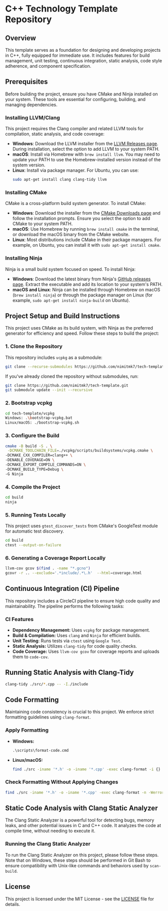 # **C++ Technology Template Repository**

## Overview
This template serves as a foundation for designing and developing projects in C++, fully equipped for immediate use. It includes features for build management, unit testing, continuous integration, static analysis, code style adherence, and component specification.

## Prerequisites
Before building the project, ensure you have CMake and Ninja installed on your system. These tools are essential for configuring, building, and managing dependencies.

### Installing LLVM/Clang
This project requires the Clang compiler and related LLVM tools for compilation, static analysis, and code coverage:

- **Windows**: Download the LLVM installer from the [LLVM Releases page](https://github.com/llvm/llvm-project/releases). During installation, select the option to add LLVM to your system PATH.
- **macOS**: Install via Homebrew with `brew install llvm`. You may need to update your PATH to use the Homebrew-installed version instead of the system version.
- **Linux**: Install via package manager. For Ubuntu, you can use:
  ```sh
  sudo apt-get install clang clang-tidy llvm
  ```
  
### Installing CMake
CMake is a cross-platform build system generator. To install CMake:

- **Windows**: Download the installer from the [CMake Downloads page](https://cmake.org/download/) and follow the installation prompts. Ensure you select the option to add CMake to your system PATH.
- **macOS**: Use Homebrew by running `brew install cmake` in the terminal, or download the macOS binary from the CMake website.
- **Linux**: Most distributions include CMake in their package managers. For example, on Ubuntu, you can install it with `sudo apt-get install cmake`.

### Installing Ninja
Ninja is a small build system focused on speed. To install Ninja:

- **Windows**: Download the latest binary from Ninja's [GitHub releases page](https://github.com/ninja-build/ninja/releases). Extract the executable and add its location to your system's PATH.
- **macOS and Linux**: Ninja can be installed through Homebrew on macOS (`brew install ninja`) or through the package manager on Linux (for example, `sudo apt-get install ninja-build` on Ubuntu).

## Project Setup and Build Instructions
This project uses CMake as its build system, with Ninja as the preferred generator for efficiency and speed. Follow these steps to build the project:

### 1. Clone the Repository
This repository includes `vcpkg` as a submodule:
```sh
git clone --recurse-submodules https://github.com/nimitmk7/tech-template.git
```

If you've already cloned the repository without submodules, run:
```sh
git clone https://github.com/nimitmk7/tech-template.git
git submodule update --init --recursive
```

### 2. Bootstrap vcpkg
```sh
cd tech-template/vcpkg
Windows: .\bootstrap-vcpkg.bat
Linux/macOS: ./bootstrap-vcpkg.sh
```

### 3. Configure the Build
```sh
cmake -B build -S . \
 -DCMAKE_TOOLCHAIN_FILE=./vcpkg/scripts/buildsystems/vcpkg.cmake \
-DCMAKE_CXX_COMPILER=clang++ \
-DENABLE_COVERAGE=ON \
-DCMAKE_EXPORT_COMPILE_COMMANDS=ON \
-DCMAKE_BUILD_TYPE=Debug \
-G Ninja
```

### 4. Compile the Project
```sh
cd build
ninja
```
### 5. Running Tests Locally
This project uses `gtest_discover_tests` from CMake's GoogleTest module for automatic test discovery.
```sh
cd build
ctest --output-on-failure
```

### 6. Generating a Coverage Report Locally
```sh
llvm-cov gcov $(find . -name "*.gcno")
gcovr -r .. --exclude='.*include/.*\.h'  --html=coverage.html
```

## Continuous Integration (CI) Pipeline
This repository includes a CircleCI pipeline to ensure high code quality and maintainability. The pipeline performs the following tasks:

### CI Features
- **Dependency Management:** Uses `vcpkg` for package management.
- **Build & Compilation:** Uses `clang` and `Ninja` for efficient builds.
- **Unit Testing**: Runs tests via `ctest` using `Google Test`.
- **Static Analysis:** Utilizes `clang-tidy` for code quality checks.
- **Code Coverage:** Uses `llvm-cov gcov` for coverage reports and uploads them to `code-cov`.


## Running Static Analysis with Clang-Tidy
```sh
clang-tidy ./src/*.cpp -- -I./include
```
## Code Formatting
Maintaining code consistency is crucial to this project. We enforce strict formatting guidelines using `clang-format`.

### Apply Formatting
- **Windows:**
  ```cmd
  .\scripts\format-code.cmd
  ```
- **Linux/macOS:**
  ```sh
  find ./src -iname '*.h' -o -iname '*.cpp' -exec clang-format -i {} +
  ```

### Check Formatting Without Applying Changes
```sh
find ./src -iname '*.h' -o -iname '*.cpp' -exec clang-format -n -Werror {} +
```

## Static Code Analysis with Clang Static Analyzer
 
The Clang Static Analyzer is a powerful tool for detecting bugs, memory leaks, and other potential issues in C and C++ code. It analyzes the code at compile time, without needing to execute it.

### Running the Clang Static Analyzer

To run the Clang Static Analyzer on this project, please follow these steps. Note that on Windows, these steps should be performed in Git Bash to ensure compatibility with Unix-like commands and behaviors used by `scan-build`.


## License
This project is licensed under the MIT License - see the [LICENSE](LICENSE) file for details.

